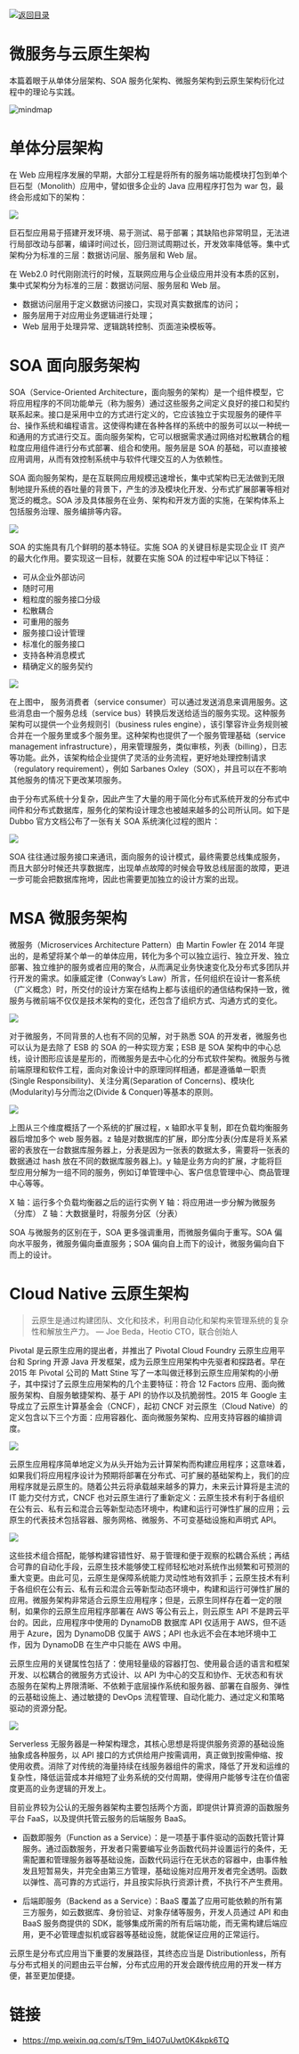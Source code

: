 [![返回目录](https://i.postimg.cc/WzXsh0MX/image.png)](https://parg.co/UdT)

# 微服务与云原生架构

本篇着眼于从单体分层架构、SOA 服务化架构、微服务架构到云原生架构衍化过程中的理论与实践。

![mindmap](https://i.postimg.cc/qRMxds4K/image.png)

# 单体分层架构

在 Web 应用程序发展的早期，大部分工程是将所有的服务端功能模块打包到单个巨石型（Monolith）应用中，譬如很多企业的 Java 应用程序打包为 war 包，最终会形成如下的架构：

![](https://i.postimg.cc/MHrRjd4m/image.png)

巨石型应用易于搭建开发环境、易于测试、易于部署；其缺陷也非常明显，无法进行局部改动与部署，编译时间过长，回归测试周期过长，开发效率降低等。集中式架构分为标准的三层：数据访问层、服务层和 Web 层。

在 Web2.0 时代刚刚流行的时候，互联网应用与企业级应用并没有本质的区别，集中式架构分为标准的三层：数据访问层、服务层和 Web 层。

- 数据访问层用于定义数据访问接口，实现对真实数据库的访问；
- 服务层用于对应用业务逻辑进行处理；
- Web 层用于处理异常、逻辑跳转控制、页面渲染模板等。

# SOA 面向服务架构

SOA（Service-Oriented Architecture，面向服务的架构）是一个组件模型，它将应用程序的不同功能单元（称为服务）通过这些服务之间定义良好的接口和契约联系起来。接口是采用中立的方式进行定义的，它应该独立于实现服务的硬件平台、操作系统和编程语言。这使得构建在各种各样的系统中的服务可以以一种统一和通用的方式进行交互。面向服务架构，它可以根据需求通过网络对松散耦合的粗粒度应用组件进行分布式部署、组合和使用。服务层是 SOA 的基础，可以直接被应用调用，从而有效控制系统中与软件代理交互的人为依赖性。

SOA 面向服务架构，是在互联网应用规模迅速增长，集中式架构已无法做到无限制地提升系统的吞吐量的背景下，产生的涉及模块化开发、分布式扩展部署等相对宽泛的概念。SOA 涉及具体服务在业务、架构和开发方面的实施，在架构体系上包括服务治理、服务编排等内容。

![](https://i.postimg.cc/2SjdxTZW/image.png)

SOA 的实施具有几个鲜明的基本特征。实施 SOA 的关键目标是实现企业 IT 资产的最大化作用。要实现这一目标，就要在实施 SOA 的过程中牢记以下特征：

- 可从企业外部访问
- 随时可用
- 粗粒度的服务接口分级
- 松散耦合
- 可重用的服务
- 服务接口设计管理
- 标准化的服务接口
- 支持各种消息模式
- 精确定义的服务契约

![](https://i.postimg.cc/wvLKS7S3/image.png)

在上图中， 服务消费者（service consumer）可以通过发送消息来调用服务。这些消息由一个服务总线（service bus）转换后发送给适当的服务实现。这种服务架构可以提供一个业务规则引（business rules engine），该引擎容许业务规则被合并在一个服务里或多个服务里。这种架构也提供了一个服务管理基础（service management infrastructure），用来管理服务，类似审核，列表（billing），日志等功能。此外，该架构给企业提供了灵活的业务流程，更好地处理控制请求（regulatory requirement），例如 Sarbanes Oxley（SOX），并且可以在不影响其他服务的情况下更改某项服务。

由于分布式系统十分复杂，因此产生了大量的用于简化分布式系统开发的分布式中间件和分布式数据库，服务化的架构设计理念也被越来越多的公司所认同。如下是 Dubbo 官方文档公布了一张有关 SOA 系统演化过程的图片：

![](https://tva1.sinaimg.cn/large/007rAy9hgy1g35rmkfy3hj30jg05ut9c.jpg)

SOA 往往通过服务接口来通讯，面向服务的设计模式，最终需要总线集成服务，而且大部分时候还共享数据库，出现单点故障的时候会导致总线层面的故障，更进一步可能会把数据库拖垮，因此也需要更加独立的设计方案的出现。

# MSA 微服务架构

微服务（Microservices Architecture Pattern）由 Martin Fowler 在 2014 年提出的，是希望将某个单一的单体应用，转化为多个可以独立运行、独立开发、独立部署、独立维护的服务或者应用的聚合，从而满足业务快速变化及分布式多团队并行开发的需求。如康威定律（Conway’s Law）所言，任何组织在设计一套系统（广义概念）时，所交付的设计方案在结构上都与该组织的通信结构保持一致，微服务与微前端不仅仅是技术架构的变化，还包含了组织方式、沟通方式的变化。

![](https://i.postimg.cc/XNmDQrKL/image.png)

对于微服务，不同背景的人也有不同的见解，对于熟悉 SOA 的开发者，微服务也可以认为是去除了 ESB 的 SOA 的一种实现方案；ESB 是 SOA 架构中的中心总线，设计图形应该是星形的，而微服务是去中心化的分布式软件架构。微服务与微前端原理和软件工程，面向对象设计中的原理同样相通，都是遵循单一职责(Single Responsibility)、关注分离(Separation of Concerns)、模块化(Modularity)与分而治之(Divide & Conquer)等基本的原则。

![](https://i.postimg.cc/3Rqf3CBz/image.png)

上图从三个维度概括了一个系统的扩展过程，x 轴即水平复制，即在负载均衡服务器后增加多个 web 服务器。z 轴是对数据库的扩展，即分库分表(分库是将关系紧密的表放在一台数据库服务器上，分表是因为一张表的数据太多，需要将一张表的数据通过 hash 放在不同的数据库服务器上)。y 轴是业务方向的扩展，才能将巨型应用分解为一组不同的服务，例如订单管理中心、客户信息管理中心、商品管理中心等等。

X 轴：运行多个负载均衡器之后的运行实例
Y 轴：将应用进一步分解为微服务（分库）
Z 轴：大数据量时，将服务分区（分表）

SOA 与微服务的区别在于，SOA 更多强调重用，而微服务偏向于重写。SOA 偏向水平服务，微服务偏向垂直服务；SOA 偏向自上而下的设计，微服务偏向自下而上的设计。

# Cloud Native 云原生架构

> 云原生是通过构建团队、文化和技术，利用自动化和架构来管理系统的复杂性和解放生产力。
> — Joe Beda，Heotio CTO，联合创始人

Pivotal 是云原生应用的提出者，并推出了 Pivotal Cloud Foundry 云原生应用平台和 Spring 开源 Java 开发框架，成为云原生应用架构中先驱者和探路者。早在 2015 年 Pivotal 公司的 Matt Stine 写了一本叫做迁移到云原生应用架构的小册子，其中探讨了云原生应用架构的几个主要特征：符合 12 Factors 应用、面向微服务架构、自服务敏捷架构、基于 API 的协作以及抗脆弱性。2015 年 Google 主导成立了云原生计算基金会（CNCF），起初 CNCF 对云原生（Cloud Native）的定义包含以下三个方面：应用容器化、面向微服务架构、应用支持容器的编排调度。

![](https://i.postimg.cc/jSjNf5pQ/image.png)

云原生应用程序简单地定义为从头开始为云计算架构而构建应用程序；这意味着，如果我们将应用程序设计为预期将部署在分布式、可扩展的基础架构上，我们的应用程序就是云原生的。随着公共云将承载越来越多的算力，未来云计算将是主流的 IT 能力交付方式，CNCF 也对云原生进行了重新定义：云原生技术有利于各组织在公有云、私有云和混合云等新型动态环境中，构建和运行可弹性扩展的应用；云原生的代表技术包括容器、服务网格、微服务、不可变基础设施和声明式 API。

![](https://i.postimg.cc/pL8vqYM2/image.png)

这些技术组合搭配，能够构建容错性好、易于管理和便于观察的松耦合系统；再结合可靠的自动化手段，云原生技术能够使工程师轻松地对系统作出频繁和可预测的重大变更。由此可见，云原生是保障系统能力灵动性地有效抓手；云原生技术有利于各组织在公有云、私有云和混合云等新型动态环境中，构建和运行可弹性扩展的应用。微服务架构非常适合云原生应用程序；但是，云原生同样存在着一定的限制，如果你的云原生应用程序部署在 AWS 等公有云上，则云原生 API 不是跨云平台的。因此，应用程序中使用的 DynamoDB 数据库 API 仅适用于 AWS，但不适用于 Azure，因为 DynamoDB 仅属于 AWS；API 也永远不会在本地环境中工作，因为 DynamoDB 在生产中只能在 AWS 中用。

云原生应用的关键属性包括了：使用轻量级的容器打包、使用最合适的语言和框架开发、以松耦合的微服务方式设计、以 API 为中心的交互和协作、无状态和有状态服务在架构上界限清晰、不依赖于底层操作系统和服务器、部署在自服务、弹性的云基础设施上、通过敏捷的 DevOps 流程管理、自动化能力、通过定义和策略驱动的资源分配。

![](https://i.postimg.cc/8P27sCRm/image.png)

Serverless 无服务器是一种架构理念，其核心思想是将提供服务资源的基础设施抽象成各种服务，以 API 接口的方式供给用户按需调用，真正做到按需伸缩、按使用收费。消除了对传统的海量持续在线服务器组件的需求，降低了开发和运维的复杂性，降低运营成本并缩短了业务系统的交付周期，使得用户能够专注在价值密度更高的业务逻辑的开发上。

目前业界较为公认的无服务器架构主要包括两个方面，即提供计算资源的函数服务平台 FaaS，以及提供托管云服务的后端服务 BaaS。

- 函数即服务（Function as a Service）：是一项基于事件驱动的函数托管计算服务。通过函数服务，开发者只需要编写业务函数代码并设置运行的条件，无需配置和管理服务器等基础设施，函数代码运行在无状态的容器中，由事件触发且短暂易失，并完全由第三方管理，基础设施对应用开发者完全透明。函数以弹性、高可靠的方式运行，并且按实际执行资源计费，不执行不产生费用。

- 后端即服务（Backend as a Service）：BaaS 覆盖了应用可能依赖的所有第三方服务，如云数据库、身份验证、对象存储等服务，开发人员通过 API 和由 BaaS 服务商提供的 SDK，能够集成所需的所有后端功能，而无需构建后端应用，更不必管理虚拟机或容器等基础设施，就能保证应用的正常运行。

云原生是分布式应用当下重要的发展路径，其终态应当是 Distributionless，所有与分布式相关的问题由云平台解，分布式应用的开发会跟传统应用的开发一样方便，甚至更加便捷。

# 链接

- https://mp.weixin.qq.com/s/T9m_li4O7uUwt0K4kpk6TQ
